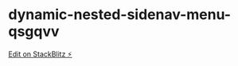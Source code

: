 # dynamic-nested-sidenav-menu-qsgqvv

[Edit on StackBlitz ⚡️](https://stackblitz.com/edit/dynamic-nested-sidenav-menu-qsgqvv)
